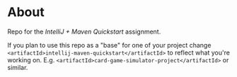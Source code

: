 # About

Repo for the _IntelliJ + Maven Quickstart_ assignment.

If you plan to use this repo as a "base" for one of your project change
`<artifactId>intellij-maven-quickstart</artifactId>` to reflect what you're
working on. E.g. `<artifactId>card-game-simulator-project</artifactId>` or
similar.
